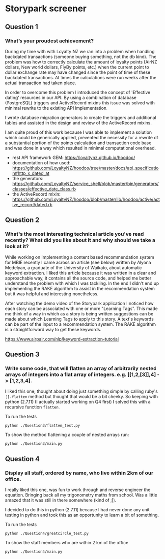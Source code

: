 # Storypark screener

## Question 1
### What’s your proudest achievement?

During my time with with Loyalty NZ we ran into a problem when handling backdated transactions (someone buying something, not the db kind).  The problem was how to correctly calculate the amount of loyalty points (AirNZ dollars, New world dollars, FlyBy points, etc.) when the current point to dollar exchange rate may have changed since the point of time of these backdated transactions. At times the calculations were run weeks after the actual transaction had taken place.

In order to overcome this problem I introduced the concept of 'Effective dating' resources in our API. By using a combination of database (PostgreSQL) triggers and ActiveRecord mixins this issue was solved with minimal rewrite to the existing API implementation.

I wrote database migration generators to create the triggers and additional tables and assisted in the design and review of the ActiveRecord mixins.

I am quite proud of this work because I was able to implement a solution which could be generically applied, prevented the necessity for a rewrite of a substantial portion of the points calculation and transaction code base and was done in a way which resulted in minimal computational overhead.

* rest API framework GEM: https://loyaltynz.github.io/hoodoo/
* documentation of how used: https://github.com/LoyaltyNZ/hoodoo/tree/master/docs/api_specification#http_x_dated_at
* the generators: https://github.com/LoyaltyNZ/service_shell/blob/master/bin/generators/classes/effective_date_class.rb
* the ActiveRecord mixin: https://github.com/LoyaltyNZ/hoodoo/blob/master/lib/hoodoo/active/active_record/dated.rb


## Question 2
### What's the most interesting technical article you've read recently? What did you like about it and why should we take a look at it?

While working on implementing a content based recommendation system for MBIE recently I came across an article (see below) written by Alyona Medelyan, a graduate of the University of Waikato, about automatic keyword extraction.  I liked this article because it was written in a clear and approachable way, it contains all the source code, and helped me better understand the problem with which I was tackling.  In the end I didn't end up implementing the RAKE algorithm to assist in the recommendation system but it was helpful and interesting nonetheless.

After watching the demo video of the Storypark application I noticed how each story can be associated with one or more "Learning Tags". This made me think of a way in which as a story is being written suggestions can be made about which Learning Tags to apply to this story.  A text's keywords can be part of the input to a recommendation system.  The RAKE algorithm is a straightforward way to get these keywords.

https://www.airpair.com/nlp/keyword-extraction-tutorial


## Question 3
### Write some code, that will flatten an array of arbitrarily nested arrays of integers into a flat array of integers. e.g. [[1,2,[3]],4] -> [1,2,3,4].

I liked this one, thought about doing just something simple by calling ruby's `[].flatten` method but thought that would be a bit cheeky.  So keeping with python (2.7.11) (I actually started working on Q4 first) I solved this with a recursive function `flatten`.

To run the tests

`python ./Question3/flatten_test.py`

To show the method flattening a couple of nested arrays run:

`python ./Question3/main.py`

## Question 4
### Display all staff, ordered by name, who live within 2km of our office.

I really liked this one, was fun to work through and reverse engineer the equation. Bringing back all my trigonometry maths from school.  Was a little amazed that it was still in there somewhere (kind of ;]).

I decided to do this in python (2.7.11) because I had never done any unit testing in python and took this as an opportunity to learn a bit of something.

To run the tests

`python ./Question4/greatcircle_test.py`

To show the staff members who are within 2 km of the office

`python ./Question4/main.py`
